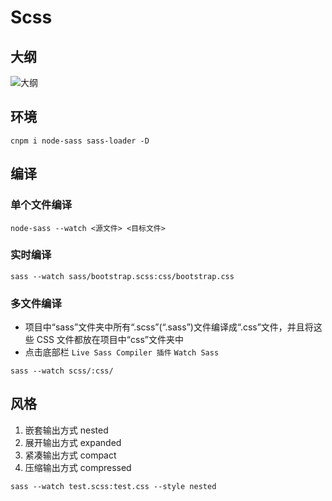 ﻿# Scss

## 大纲

![大纲](https://i.loli.net/2019/04/22/5cbd11a8895cb.png)

## 环境

```node
cnpm i node-sass sass-loader -D
```

## 编译

### 单个文件编译

```node
node-sass --watch <源文件> <目标文件>
```

### 实时编译

```node
sass --watch sass/bootstrap.scss:css/bootstrap.css
```

### 多文件编译

- 项目中“sass”文件夹中所有“.scss”(“.sass”)文件编译成“.css”文件，并且将这些 CSS 文件都放在项目中“css”文件夹中
- 点击底部栏 `Live Sass Compiler 插件` `Watch Sass`

```node
sass --watch scss/:css/
```

## 风格

1. 嵌套输出方式 nested
2. 展开输出方式 expanded
3. 紧凑输出方式 compact
4. 压缩输出方式 compressed

```node
sass --watch test.scss:test.css --style nested
```
